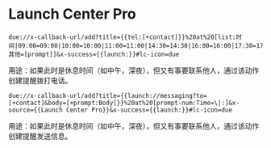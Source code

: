 # Launch Center Pro
```  
due://x-callback-url/add?title={{tel:[+contact]}}%20at%20[list:时间|09:00=09:00‬|10:00=10:00‬|11:00=11:00‬‬|14:30=‭‭14:30‬‬|16:00=‭‭16:00|17:30=17:30|18:00=18:00|20:00=20:00|其他=[prompt]]&x-success={{launch:}}#lc-icon=due  
```
用途：如果此时是休息时间（如中午，深夜），但又有事要联系他人，通过该动作创建提醒拨打电话。  
```
due://x-callback-url/add?title={{launch://messaging?to=[+contact]&body=[+prompt:Body]}}%20at%20[prompt-num:Time=\|:]&x-source={{Launch Center Pro}}&x-success={{launch:}}#lc-icon=due
```
用途：如果此时是休息时间（如中午，深夜），但又有事要联系他人，通过该动作创建提醒发送信息。  
